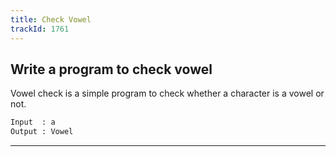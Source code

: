 ```yaml
---
title: Check Vowel
trackId: 1761
---
```


## Write a program to check vowel

Vowel check is a simple program to check whether a character is a vowel or not.

```txt
Input  : a
Output : Vowel
```

---
